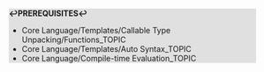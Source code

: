<div style="margin:2em; background-color: #e0e0e0;">

<strong>↩PREREQUISITES↩</strong>

 * Core Language/Templates/Callable Type Unpacking/Functions_TOPIC
 * Core Language/Templates/Auto Syntax_TOPIC
 * Core Language/Compile-time Evaluation_TOPIC

</div>

